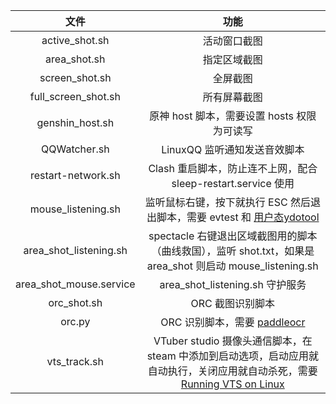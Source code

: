 |          文件           | 功能 |
|:-----------------------:|:----:|
|     active_shot.sh      | 活动窗口截图 |
|      area_shot.sh       | 指定区域截图 |
|     screen_shot.sh      | 全屏截图 |
|   full_screen_shot.sh   | 所有屏幕截图 |
|     genshin_host.sh     | 原神 host 脚本，需要设置 hosts 权限为可读写 |
|      QQWatcher.sh       | LinuxQQ 监听通知发送音效脚本 |
|   restart-network.sh    | Clash 重启脚本，防止连不上网，配合 sleep-restart.service 使用 |
|   mouse_listening.sh    | 监听鼠标右键，按下就执行 ESC 然后退出脚本，需要 evtest 和 [用户态ydotool](https://github.com/ReimuNotMoe/ydotool/issues/241#issuecomment-2464715161) |
| area_shot_listening.sh  | spectacle 右键退出区域截图用的脚本（曲线救国），监听 shot.txt，如果是 area_shot 则启动 mouse_listening.sh |
| area_shot_mouse.service | area_shot_listening.sh 守护服务 |
|       orc_shot.sh       | ORC 截图识别脚本 |
|         orc.py          | ORC 识别脚本，需要 [paddleocr](https://paddlepaddle.github.io/PaddleOCR/latest/quick_start.html) |
|      vts_track.sh       | VTuber studio 摄像头通信脚本，在 steam 中添加到启动选项，启动应用就自动执行，关闭应用就自动杀死，需要 [Running VTS on Linux](https://github.com/DenchiSoft/VTubeStudio/wiki/Running-VTS-on-Linux) |